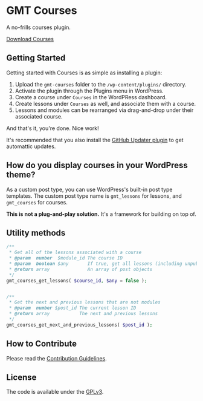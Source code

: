 # GMT Courses
A no-frills courses plugin.

[Download Courses](https://github.com/cferdinandi/gmt-courses/archive/master.zip)



## Getting Started

Getting started with Courses is as simple as installing a plugin:

1. Upload the `gmt-courses` folder to the `/wp-content/plugins/` directory.
2. Activate the plugin through the Plugins menu in WordPress.
3. Create a course under `Courses` in the WordPRess dashboard.
4. Create lessons under `Courses` as well, and associate them with a course.
5. Lessons and modules can be rearranged via drag-and-drop under their associated course.

And that's it, you're done. Nice work!

It's recommended that you also install the [GitHub Updater plugin](https://github.com/afragen/github-updater) to get automattic updates.



## How do you display courses in your WordPress theme?

As a custom post type, you can use WordPress's built-in post type templates. The custom post type name is `gmt_lessons` for lessons, and `gmt_courses` for courses.

**This is not a plug-and-play solution.** It's a framework for building on top of.



## Utility methods

```php
/**
 * Get all of the lessons associated with a course
 * @param  number  $module_id The course ID
 * @param  boolean $any       If true, get all lessons (including unpublished)
 * @return array              An array of post objects
 */
gmt_courses_get_lessons( $course_id, $any = false );


/**
 * Get the next and previous lessons that are not modules
 * @param  number $post_id The current lesson ID
 * @return array           The next and previous lessons
 */
gmt_courses_get_next_and_previous_lessons( $post_id );
```



## How to Contribute

Please read the [Contribution Guidelines](CONTRIBUTING.md).



## License

The code is available under the [GPLv3](LICENSE.md).